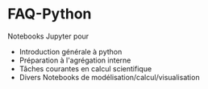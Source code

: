 # FAQ-Python

Notebooks Jupyter pour
- Introduction générale à python
- Préparation à l'agrégation interne
- Tâches courantes en calcul scientifique
- Divers Notebooks de modélisation/calcul/visualisation

